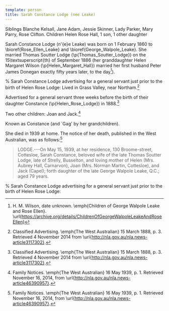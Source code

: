 ```yaml
---
template: person
title: Sarah Constance Lodge (née Leake)
---
```


Siblings 	Blanche Kelsall, Jane Adam, Jessie Skinner, Lady Parker, Mary Parry, Rose Clifton.
Children 	Helen Rose Hall, 1 son, 1 other daughter

Sarah Constance Lodge (n\'{e}e Leake) was born on 1 February 1860 to \bioref{Rose_Ellen_Leake} and \bioref{George_Walpole_Leake}.
She married Thomas Soutter Lodge (\p{Thomas_Soutter_Lodge}) on the 15\textsuperscript{th} of September 1886
(her granddaughter Helen Margaret Wilson (\p{Helen_Margaret_Hall}) married her first husband Peter James Donegan exactly fifty years later, to the day[^HMWnote]).

% Sarah Constance Lodge advertising for a general servant just prior to the birth of Helen Rose Lodge:
Lived in Grass Valley, near Northam.[^ServantAd]

Advertised for a general servant three weeks before the birth of their daughter Constance (\p{Helen_Rose_Lodge}) in 1888.[^ServantAd]

Two other children: Joan and Jack.[^SCLdeathNotice]

Known as Constance (and `Gag' by her grandchildren).

She died in 1939 at home.
The notice of her death, published in the West Australian, was as follows:[^SCLdeathNotice]

> LODGE.---On May 15, 1939, at her residence, 130 Broome-street, Cottesloe, Sarah Constance,
> beloved wife of the late Thomas Soutter Lodge, late of Strelly, Busselton, and loving mother of
> Helen (Mrs. Aubrey Hall, Carnarvon), Joan (Mrs. Norman Martin, Cottesloe), and Jack (Capel);
> forth daughter of the late George Walpole Leake, Q.C.; aged 79 years.

[^HMWnote]:
	H. M. Wilson, date unknown. \emph{Children of George Walpole Leake and Rose Ellen}.
	\url{https://archive.org/details/ChildrenOfGeorgeWalpoleLeakeAndRoseEllen}

% Sarah Constance Lodge advertising for a general servant just prior to the birth of Helen Rose Lodge:

[^ServantAd]:
	Classified Advertising. \emph{The West Australian} 15 March 1888, p. 3.
	Retrieved 4 November 2014 from \url{http://nla.gov.au/nla.news-article3117302}.

[^SCLdeathNotice]:
	Family Notices. \emph{The West Australian} 16 May 1939, p. 1. Retrieved November 16, 2014, from \url{http://nla.gov.au/nla.news-article46390957}.

